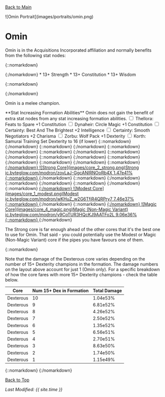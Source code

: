 [Back to Main](index.md)

<span id="omin">
![Omin Portrait](images/portraits/omin.png)
</span>

# Omin

<span class="champIntro">Omin is in the Acquisitions Incorporated affiliation and normally benefits from the following stat nodes:</span>

{::nomarkdown}
<div id="champStats">
{:/nomarkdown}
* 13+ Strength
* 13+ Constitution
* 13+ Wisdom

{::nomarkdown}
</div>
{:/nomarkdown}


<span class="champIntro">Omin is a melee champion.</span>

<span class="modronColumn">
    <span class="buffboxCol" id="buffbox">
        <span class="buffboxRowHeader">**Stat Increasing Formation Abilities**</span>
        <span class="buffboxRow" id="buffboxNone">
            <span class="buffboxRowCol">
                <span class="buffboxRowNone">
                    Omin does not gain the benefit of extra stat nodes from any stat increasing formation abilities.
                </span>
            </span>
        </span>
        <span class="buffboxRow" id="buffboxFeats to Spare">
            <span class="buffboxRowCol">
                <span class="buffboxRowCheck">
                    <input type="checkbox" name="1" id="Feats to Spare" value="Feats to Spare">
                    <label for="Feats to Spare">Thellora: Feats to Spare</label>
                </span>
            <span class="buffboxRowContent">
                +1 Constitution
            </span>
            </span>
        </span>
        <span class="buffboxRow" id="buffboxCircle Magic">
            <span class="buffboxRowCol">
                <span class="buffboxRowCheck">
                    <input type="checkbox" name="3" id="Circle Magic" value="Circle Magic">
                    <label for="Circle Magic">Dynaheir: Circle Magic</label>
                </span>
            <span class="buffboxRowContent">
                +1 Constitution
            </span>
            </span>
        </span>
        <span class="buffboxRow" id="buffboxBest And The Brightest">
            <span class="buffboxRowCol">
                <span class="buffboxRowRadio">
                    <input type="checkbox" name="5" id="Best And The Brightest" value="Best And The Brightest">
                    <label for="Best And The Brightest">Certainty: Best And The Brightest</label>
                </span>
            <span class="buffboxRowContent">
                +2 Intelligence
            </span>
            </span>
        </span>
        <span class="buffboxRow" id="buffboxSmooth Negotiators">
            <span class="buffboxRowCol">
                <span class="buffboxRowRadio">
                    <input type="checkbox" name="5" id="Smooth Negotiators" value="Smooth Negotiators">
                    <label for="Smooth Negotiators">Certainty: Smooth Negotiators</label>
                </span>
            <span class="buffboxRowContent">
                +2 Charisma
            </span>
            </span>
        </span>
        <span class="buffboxRow" id="buffboxWolf Pack">
            <span class="buffboxRowCol">
                <span class="buffboxRowCheck">
                    <input type="checkbox" name="12" id="Wolf Pack" value="Wolf Pack">
                    <label for="Wolf Pack">Zorbu: Wolf Pack</label>
                </span>
            <span class="buffboxRowContent">
                +1 Dexterity
            </span>
            </span>
        </span>
        <span class="buffboxRow" id="buffboxSamurai Training">
            <span class="buffboxRowCol">
                <span class="buffboxRowCheck">
                    <input type="checkbox" name="2" id="Samurai Training" value="Samurai Training">
                    <label for="Samurai Training">Korth: Samurai Training</label>
                </span>
            <span class="buffboxRowContent">
                Set Dexterity to 16 (if lower)
            </span>
            </span>
        </span>
    </span>
{::nomarkdown}
    <a href="https://ic.byteglow.com/modron/7114GoDxPsVq9PvgtiUYx" target="_blank" data-core-id="7" data-buffs="Samurai Training" hidden>
{:/nomarkdown}
    <span class="modronRow">
        <span class="modronIconFull">
            ![Dexterous Core](images/core_7_dexterous.png)Dexterous
        </span>
        <span class="modronLink">
            ic.byteglow.com/modron/7114GoDxPsVq9PvgtiUYx
        </span>
        <span class="modronDamageBuffed">
            1.15e49%
        </span>
        <span class="modronVariable">
            <svg xmlns="http://www.w3.org/2000/svg" width="32px" height="32px" viewBox="0 0 24 24" fill="#40b0f0"><path d="M13 8C13 7.44772 12.5523 7 12 7C11.4477 7 11 7.44772 11 8C11 8.55228 11.4477 9 12 9C12.5523 9 13 8.55228 13 8Z"></path><path d="M12 17.75C12.4142 17.75 12.75 17.4142 12.75 17V11C12.75 10.5858 12.4142 10.25 12 10.25C11.5858 10.25 11.25 10.5858 11.25 11V17C11.25 17.4142 11.5858 17.75 12 17.75Z"></path><path fill-rule="evenodd" clip-rule="evenodd" d="M12.0574 1.25H11.9426C9.63424 1.24999 7.82519 1.24998 6.41371 1.43975C4.96897 1.63399 3.82895 2.03933 2.93414 2.93414C2.03933 3.82895 1.63399 4.96897 1.43975 6.41371C1.24998 7.82519 1.24999 9.63422 1.25 11.9426V12.0574C1.24999 14.3658 1.24998 16.1748 1.43975 17.5863C1.63399 19.031 2.03933 20.1711 2.93414 21.0659C3.82895 21.9607 4.96897 22.366 6.41371 22.5603C7.82519 22.75 9.63423 22.75 11.9426 22.75H12.0574C14.3658 22.75 16.1748 22.75 17.5863 22.5603C19.031 22.366 20.1711 21.9607 21.0659 21.0659C21.9607 20.1711 22.366 19.031 22.5603 17.5863C22.75 16.1748 22.75 14.3658 22.75 12.0574V11.9426C22.75 9.63423 22.75 7.82519 22.5603 6.41371C22.366 4.96897 21.9607 3.82895 21.0659 2.93414C20.1711 2.03933 19.031 1.63399 17.5863 1.43975C16.1748 1.24998 14.3658 1.24999 12.0574 1.25ZM3.9948 3.9948C4.56445 3.42514 5.33517 3.09825 6.61358 2.92637C7.91356 2.75159 9.62177 2.75 12 2.75C14.3782 2.75 16.0864 2.75159 17.3864 2.92637C18.6648 3.09825 19.4355 3.42514 20.0052 3.9948C20.5749 4.56445 20.9018 5.33517 21.0736 6.61358C21.2484 7.91356 21.25 9.62177 21.25 12C21.25 14.3782 21.2484 16.0864 21.0736 17.3864C20.9018 18.6648 20.5749 19.4355 20.0052 20.0052C19.4355 20.5749 18.6648 20.9018 17.3864 21.0736C16.0864 21.2484 14.3782 21.25 12 21.25C9.62177 21.25 7.91356 21.2484 6.61358 21.0736C5.33517 20.9018 4.56445 20.5749 3.9948 20.0052C3.42514 19.4355 3.09825 18.6648 2.92637 17.3864C2.75159 16.0864 2.75 14.3782 2.75 12C2.75 9.62177 2.75159 7.91356 2.92637 6.61358C3.09825 5.33517 3.42514 4.56445 3.9948 3.9948Z"></path></svg><span class="modronVariableTooltipContents">This core can potentially do more damage.<br>See the damage table(s) below for details.</span>
        </span>
    </span>
{::nomarkdown}
    </a>
{:/nomarkdown}
{::nomarkdown}
    <a href="https://ic.byteglow.com/modron/b27B4yn_RIckxkXk_vYIp" target="_blank" data-core-id="2" data-buffs="Best And The Brightest,Samurai Training" hidden>
{:/nomarkdown}
    <span class="modronRow">
        <span class="modronIconFull">
            ![Strong Core](images/core_2_strong.png)Strong
        </span>
        <span class="modronLink">
            ic.byteglow.com/modron/b27B4yn_RIckxkXk_vYIp
        </span>
        <span class="modronDamageBuffed">
            3.09e45%
        </span>
    </span>
{::nomarkdown}
    </a>
{:/nomarkdown}
{::nomarkdown}
    <a href="https://ic.byteglow.com/modron/qRYV43eYCC4HDxCzpQ05l" target="_blank" data-core-id="2" data-buffs="Best And The Brightest" hidden>
{:/nomarkdown}
    <span class="modronRow">
        <span class="modronIconFull">
            ![Strong Core](images/core_2_strong.png)Strong
        </span>
        <span class="modronLink">
            ic.byteglow.com/modron/qRYV43eYCC4HDxCzpQ05l
        </span>
        <span class="modronDamageBuffed">
            2.13e43%
        </span>
    </span>
{::nomarkdown}
    </a>
{:/nomarkdown}
{::nomarkdown}
    <a href="https://ic.byteglow.com/modron/P6YiBeAtM8eZSSjm6hI9H" target="_blank" data-core-id="2" data-buffs="Samurai Training" hidden>
{:/nomarkdown}
    <span class="modronRow">
        <span class="modronIconFull">
            ![Strong Core](images/core_2_strong.png)Strong
        </span>
        <span class="modronLink">
            ic.byteglow.com/modron/P6YiBeAtM8eZSSjm6hI9H
        </span>
        <span class="modronDamageBuffed">
            2.13e43%
        </span>
    </span>
{::nomarkdown}
    </a>
{:/nomarkdown}
{::nomarkdown}
    <a href="https://ic.byteglow.com/modron/_m6XZ-qfY25-S8QZrLXD-" target="_blank" data-core-id="1" data-buffs="Best And The Brightest,Samurai Training" hidden>
{:/nomarkdown}
    <span class="modronRow">
        <span class="modronIconFull">
            ![Modest Core](images/core_1_modest.png)Modest
        </span>
        <span class="modronLink">
            ic.byteglow.com/modron/_m6XZ-qfY25-S8QZrLXD-
        </span>
        <span class="modronDamageBuffed">
            1.71e42%
        </span>
    </span>
{::nomarkdown}
    </a>
{:/nomarkdown}
{::nomarkdown}
    <a href="https://ic.byteglow.com/modron/6Yv_YlUxFfujj05FwG9ed" target="_blank" data-core-id="1" data-buffs="Smooth Negotiators,Samurai Training" hidden>
{:/nomarkdown}
    <span class="modronRow">
        <span class="modronIconFull">
            ![Modest Core](images/core_1_modest.png)Modest
        </span>
        <span class="modronLink">
            ic.byteglow.com/modron/6Yv_YlUxFfujj05FwG9ed
        </span>
        <span class="modronDamageBuffed">
            1.50e42%
        </span>
    </span>
{::nomarkdown}
    </a>
{:/nomarkdown}
{::nomarkdown}
    <a href="https://ic.byteglow.com/modron/Y-dm5dFF-poiLBflC5f17" target="_blank" data-core-id="4" data-buffs="Best And The Brightest" hidden>
{:/nomarkdown}
    <span class="modronRow">
        <span class="modronIconFull">
            ![Magic Core](images/core_4_magic.png)Magic (Non-Magic Variant)
        </span>
        <span class="modronLink">
            ic.byteglow.com/modron/Y-dm5dFF-poiLBflC5f17
        </span>
        <span class="modronDamageBuffed">
            1.91e41%
        </span>
    </span>
{::nomarkdown}
    </a>
{:/nomarkdown}
{::nomarkdown}
    <a href="https://ic.byteglow.com/modron/c23hOzJAH6rdvgsf5yKeZ" target="_blank" data-core-id="4" data-buffs="Smooth Negotiators" hidden>
{:/nomarkdown}
    <span class="modronRow">
        <span class="modronIconFull">
            ![Magic Core](images/core_4_magic.png)Magic (Non-Magic Variant)
        </span>
        <span class="modronLink">
            ic.byteglow.com/modron/c23hOzJAH6rdvgsf5yKeZ
        </span>
        <span class="modronDamageBuffed">
            1.82e41%
        </span>
    </span>
{::nomarkdown}
    </a>
{:/nomarkdown}
{::nomarkdown}
    <a href="https://ic.byteglow.com/modron/zovLaJ-GgcANIRNOoRb4X" target="_blank" data-core-id="2" data-buffs="">
{:/nomarkdown}
    <span class="modronRow">
        <span class="modronIconFull">
            ![Strong Core](images/core_2_strong.png)Strong
        </span>
        <span class="modronLink">
            ic.byteglow.com/modron/zovLaJ-GgcANIRNOoRb4X
        </span>
        <span class="modronDamage">
            1.47e41%
        </span>
    </span>
{::nomarkdown}
    </a>
{:/nomarkdown}
{::nomarkdown}
    <a href="https://ic.byteglow.com/modron/LqCb1S8NMJP8HZ_omgw5-" target="_blank" data-core-id="1" data-buffs="Best And The Brightest" hidden>
{:/nomarkdown}
    <span class="modronRow">
        <span class="modronIconFull">
            ![Modest Core](images/core_1_modest.png)Modest
        </span>
        <span class="modronLink">
            ic.byteglow.com/modron/LqCb1S8NMJP8HZ_omgw5-
        </span>
        <span class="modronDamageBuffed">
            1.18e40%
        </span>
    </span>
{::nomarkdown}
    </a>
{:/nomarkdown}
{::nomarkdown}
    <a href="https://ic.byteglow.com/modron/p1p7iGg0p3A9Oj6ud6RsF" target="_blank" data-core-id="1" data-buffs="Samurai Training" hidden>
{:/nomarkdown}
    <span class="modronRow">
        <span class="modronIconFull">
            ![Modest Core](images/core_1_modest.png)Modest
        </span>
        <span class="modronLink">
            ic.byteglow.com/modron/p1p7iGg0p3A9Oj6ud6RsF
        </span>
        <span class="modronDamageBuffed">
            1.08e40%
        </span>
    </span>
{::nomarkdown}
    </a>
{:/nomarkdown}
{::nomarkdown}
    <a href="https://ic.byteglow.com/modron/ENRsq3GEvoUCpVFXy6t8j" target="_blank" data-core-id="1" data-buffs="Smooth Negotiators" hidden>
{:/nomarkdown}
    <span class="modronRow">
        <span class="modronIconFull">
            ![Modest Core](images/core_1_modest.png)Modest
        </span>
        <span class="modronLink">
            ic.byteglow.com/modron/ENRsq3GEvoUCpVFXy6t8j
        </span>
        <span class="modronDamageBuffed">
            1.04e40%
        </span>
    </span>
{::nomarkdown}
    </a>
{:/nomarkdown}
{::nomarkdown}
    <a href="https://ic.byteglow.com/modron/wKHuZ_w2G6TfjR4QRPry7" target="_blank" data-core-id="1" data-buffs="">
{:/nomarkdown}
    <span class="modronRow">
        <span class="modronIconFull">
            ![Modest Core](images/core_1_modest.png)Modest
        </span>
        <span class="modronLink">
            ic.byteglow.com/modron/wKHuZ_w2G6TfjR4QRPry7
        </span>
        <span class="modronDamage">
            7.46e37%
        </span>
    </span>
{::nomarkdown}
    </a>
{:/nomarkdown}
{::nomarkdown}
    <a href="https://ic.byteglow.com/modron/y9CoTUR3HQcKJ9AATFo2L" target="_blank" data-core-id="4" data-buffs="">
{:/nomarkdown}
    <span class="modronRow">
        <span class="modronIconFull">
            ![Magic Core](images/core_4_magic.png)Magic (Non-Magic Variant)
        </span>
        <span class="modronLink">
            ic.byteglow.com/modron/y9CoTUR3HQcKJ9AATFo2L
        </span>
        <span class="modronDamage">
            9.06e36%
        </span>
    </span>
{::nomarkdown}
    </a>
{:/nomarkdown}
</span>

The Strong core is far enough ahead of the other cores that it's the best one to use for Omin. That said - you could potentially use the Modest or Magic (Non-Magic Variant) core if the pipes you have favours one of them.

{::nomarkdown}
<span id="dexTable" hidden>
{:/nomarkdown}


Note that the damage of the Dexterous core varies depending on the number of 15+ Dexterity champions in the formation. The damage numbers on the layout above account for just 1 (Omin only). For a specific breakdown of how the core fares with more 15+ Dexterity champions - check the table below.

| Core | Num 15+ Dex in Formation | Total Damage |
|---|---|---|
| Dexterous | 10 | 1.04e53% |
| Dexterous | 9 | 6.81e52% |
| Dexterous | 8 | 4.26e52% |
| Dexterous | 7 | 2.50e52% |
| Dexterous | 6 | 1.35e52% |
| Dexterous | 5 | 6.56e51% |
| Dexterous | 4 | 2.70e51% |
| Dexterous | 3 | 8.63e50% |
| Dexterous | 2 | 1.74e50% |
| Dexterous | 1 | 1.15e49% |

{::nomarkdown}
</span>
{:/nomarkdown}


[Back to Top](#top)

*Last Modified: {{ site.time }}*
<script type="text/javascript" src="scripts/champion.js"></script>